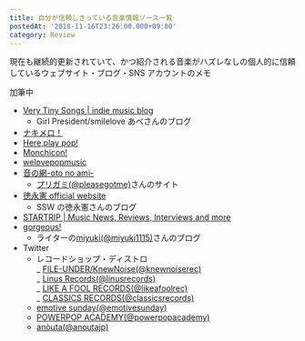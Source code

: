 ```yaml
---
title: 自分が信頼しきっている音楽情報ソース一覧
postedAt: '2018-11-16T23:26:00.000+09:00'
category: Review
---
```


現在も継続的更新されていて、かつ紹介される音楽がハズレなしの個人的に信頼しているウェブサイト・ブログ・SNS アカウントのメモ

加筆中

- [Very Tiny Songs | indie music blog](https://verytinysongs.wordpress.com/)
  - Girl President/smilelove あべさんのブログ
- [ナキメロ！](http://www.denimweb.com/nakimero/index.html)
- [Here,play pop!](http://www.playpop.org/)
- [Monchicon!](http://monchicon.jugem.jp/)
- [welovepopmusic](http://welovepopmusic.blog117.fc2.com/)
- [音の網-oto no ami-](http://www5e.biglobe.ne.jp/~onthe70/)
  - [プリガミ(@pleasegotme)](https://twitter.com/pleasegotme)さんのサイト
- [徳永憲 official website](https://tokunagaken.blogspot.com/)
  - SSW の徳永憲さんのブログ
- [STARTRIP | Music News, Reviews, Interviews and more](http://startripmusic.com/)
- [gorgeous!](http://popandpop.tumblr.com/)
  - ライターの[miyuki(@miyuki1115)](https://twitter.com/miyuki1115)さんのブログ
- Twitter
  - レコードショップ・ディストロ  
     _ [FILE-UNDER/KnewNoise(@knewnoiserec)](https://twitter.com/knewnoiserec)  
     _ [Linus Records(@linusrecords)](https://twitter.com/linusrecords)  
     _ [LIKE A FOOL RECORDS(@likeafoolrec)](https://twitter.com/likeafoolrec)  
     _ [CLASSICS RECORDS(@classicsrecords)](https://twitter.com/classicsrecords)
  - [emotive sunday(@emotivesunday)](https://twitter.com/emotivesunday)
  - [POWERPOP ACADEMY(@powerpopacademy)](https://twitter.com/powerpopacademy)
  - [anòuta(@anoutajp)](https://twitter.com/anoutajp)
